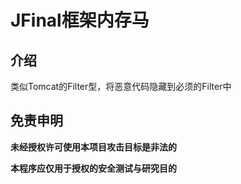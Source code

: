 # JFinal框架内存马

## 介绍
类似Tomcat的Filter型，将恶意代码隐藏到必须的Filter中

## 免责申明

**未经授权许可使用本项目攻击目标是非法的**

**本程序应仅用于授权的安全测试与研究目的**
